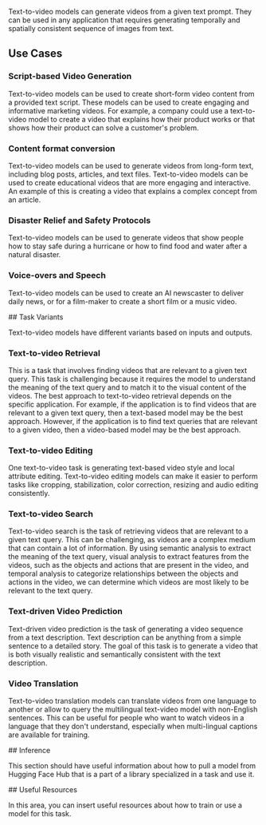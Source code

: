 Text-to-video models can generate videos from a given text prompt. They can be used in any application that requires generating temporally and spatially consistent sequence of images from text.  


## Use Cases

### Script-based Video Generation

Text-to-video models can be used to create short-form video content from a provided text script. These models can be used to create engaging and informative marketing videos. For example, a company could use a text-to-video model to create a video that explains how their product works or that shows how their product can solve a customer's problem.


### Content format conversion

Text-to-video models can be used to generate videos from long-form text, including blog posts, articles, and text files. Text-to-video models can be used to create educational videos that are more engaging and interactive. An example of this is creating a video that explains a complex concept from an article.


### Disaster Relief and Safety Protocols

Text-to-video models can be used to generate videos that show people how to stay safe during a hurricane or how to find food and water after a natural disaster.


### Voice-overs and Speech

Text-to-video models can be used to create an AI newscaster to deliver daily news, or for a film-maker to create a short film or a music video.




## Task Variants

Text-to-video models have different variants based on inputs and outputs.


### Text-to-video Retrieval


This is a task that involves finding videos that are relevant to a given text query. This task is challenging because it requires the model to understand the meaning of the text query and to match it to the visual content of the videos. The best approach to text-to-video retrieval depends on the specific application. For example, if the application is to find videos that are relevant to a given text query, then a text-based model may be the best approach. However, if the application is to find text queries that are relevant to a given video, then a video-based model may be the best approach.


### Text-to-video Editing


One text-to-video task is generating text-based video style and local attribute editing. Text-to-video editing models can make it easier to perform tasks like cropping, stabilization, color correction, resizing and audio editing consistently.



### Text-to-video Search


Text-to-video search is the task of retrieving videos that are relevant to a given text query. This can be challenging, as videos are a complex medium that can contain a lot of information. By using semantic analysis to extract the meaning of the text query, visual analysis to extract features from the videos, such as the objects and actions that are present in the video, and temporal analysis to categorize relationships between the objects and actions in the video, we can determine which videos are most likely to be relevant to the text query.


### Text-driven Video Prediction

Text-driven video prediction is the task of generating a video sequence from a text description. Text description can be anything from a simple sentence to a detailed story. The goal of this task is to generate a video that is both visually realistic and semantically consistent with the text description.



### Video Translation


Text-to-video translation models can translate videos from one language to another or allow to query the multilingual text-video model with non-English sentences. This can be useful for people who want to watch videos in a language that they don't understand, especially when multi-lingual captions are available for training.



## Inference

This section should have useful information about how to pull a model from Hugging Face Hub that is a part of a library specialized in a task and use it.


## Useful Resources

In this area, you can insert useful resources about how to train or use a model for this task.